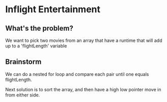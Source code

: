 # Inflight Entertainment

## What's the problem?

We want to pick two movies from an array that have a runtime that will add up to a 'flightLength' variable

## Brainstorm

We can do a nested for loop and compare each pair until one equals flightLength.

Next solution is to sort the array, and then have a high low pointer move in from either side.
